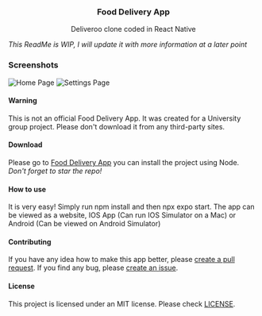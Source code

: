 <div><h3 align="center">Food Delivery App</h3></div>
<p align="center">Deliveroo clone coded in React Native</p>
<p align="center">
</p>

*This ReadMe is WIP, I will update it with more information at a later point*

### Screenshots
  <img alt="Home Page" src="assets/HWIDSpoofer_2RGRfPEVCc.png" />
  <img alt="Settings Page" src="assets/HWIDSpoofer_DsgWUq5ujc.png" />

#### Warning
This is not an official Food Delivery App. It was created for a University group project. Please don't download it from any third-party sites.

#### Download 
Please go to [Food Delivery App](https://github.com/JaredWestley/Food-Delivery-App/tree/main/food-delivery-app) you can install the project using Node. *Don't forget to star the repo!*

#### How to use
It is very easy! Simply run npm install and then npx expo start. The app can be viewed as a website, IOS App (Can run IOS Simulator on a Mac) or Android (Can be viewed on Android Simulator)

#### Contributing
If you have any idea how to make this app better, please [create a pull request](https://github.com/JaredWestley/HWIDSpoofer/compare). If you find any bug, please [create an issue](https://github.com/JaredWestley/HWIDSpoofer/issues/new).

#### License
This project is licensed under an MIT license. Please check [LICENSE](LICENSE).
